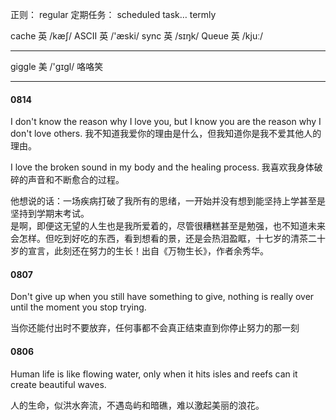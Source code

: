 正则： regular
定期任务： scheduled task…    termly  

cache  英 /kæʃ/
ASCII 英 /'æski/
sync  英 /sɪŋk/
Queue  英 /kjuː/  

---
giggle   美 /'ɡɪɡl/ 咯咯笑

---

#### 0814
I don't know the reason why I love you, but I know you are the reason why I don't love others. 
我不知道我爱你的理由是什么，但我知道你是我不爱其他人的理由。  

I love the broken sound in my body and the healing process. 
我喜欢我身体破碎的声音和不断愈合的过程。

他想说的话：一场疾病打破了我所有的思绪，一开始并没有想到能坚持上学甚至是坚持到学期末考试。  
是啊，即便这无望的人生也是我所爱着的，尽管很糟糕甚至是勉强，也不知道未来会怎样。但吃到好吃的东西，看到想看的景，还是会热泪盈眶，十七岁的清茶二十岁的宣言，此刻还在努力的生长！出自《万物生长》，作者余秀华。


#### 0807

Don't give up when you still have something to give, nothing is really over until the moment you stop trying.  

当你还能付出时不要放弃，任何事都不会真正结束直到你停止努力的那一刻  

#### 0806

Human life is like flowing water, only when it hits isles and reefs can it create beautiful waves.  
 
人的生命，似洪水奔流，不遇岛屿和暗礁，难以激起美丽的浪花。


  


